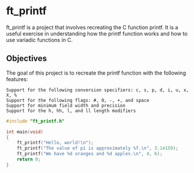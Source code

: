 # ft_printf
ft_printf is a project that involves recreating the C function printf. It is a useful exercise in understanding how the printf function works and how to use variadic functions in C.

## Objectives
The goal of this project is to recreate the printf function with the following features:

```
Support for the following conversion specifiers: c, s, p, d, i, u, x, X, %
Support for the following flags: #, 0, -, +, and space
Support for minimum field width and precision
Support for the h, hh, l, and ll length modifiers
```

```c
#include "ft_printf.h"

int main(void)
{
    ft_printf("Hello, world!\n");
    ft_printf("The value of pi is approximately %f.\n", 3.14159);
    ft_printf("We have %d oranges and %d apples.\n", 4, 6);
    return 0;
}
```

